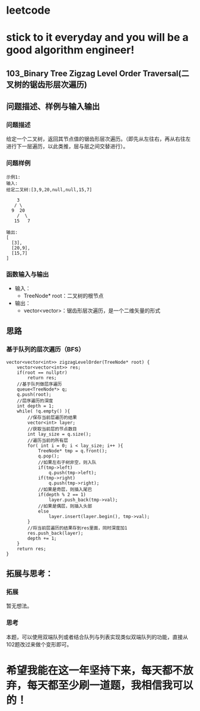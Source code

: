# leetcode
# stick to it everyday and you will be a good algorithm engineer!
## 103_Binary Tree Zigzag Level Order Traversal(二叉树的锯齿形层次遍历)
## 问题描述、样例与输入输出

### 问题描述

给定一个二叉树，返回其节点值的锯齿形层次遍历。（即先从左往右，再从右往左进行下一层遍历，以此类推，层与层之间交替进行）。

### 问题样例

	示例1:
	输入: 
	给定二叉树:[3,9,20,null,null,15,7]
	
		3
	   / \
	  9  20
	    /  \
	   15   7
	  
	输出: 
	[
	  [3],
	  [20,9],
	  [15,7]
	]
	
### 函数输入与输出

* 输入：
	* TreeNode* root：二叉树的根节点
* 输出：
	* vector<vector<int>>：锯齿形层次遍历，是一个二维矢量的形式

## 思路	
### 基于队列的层次遍历（BFS）

	vector<vector<int>> zigzagLevelOrder(TreeNode* root) {
        vector<vector<int>> res;
        if(root == nullptr)
            return res;
        //基于队列做层序遍历
        queue<TreeNode*> q;
        q.push(root);
        //层序遍历的深度
        int depth = 1;
        while( !q.empty() ){
            //保存当前层遍历的结果
            vector<int> layer;
            //获取当前层的节点数目
            int lay_size = q.size();
            //遍历当前的所有层
            for( int i = 0; i < lay_size; i++ ){
                TreeNode* tmp = q.front();
                q.pop();
                //如果左右子树非空，则入队
                if(tmp->left)
                    q.push(tmp->left);
                if(tmp->right)
                    q.push(tmp->right);
                //如果是奇层，则插入尾巴
                if(depth % 2 == 1)
                    layer.push_back(tmp->val);
                //如果是偶层，则插入头部
                else
                    layer.insert(layer.begin(), tmp->val);
            }
            //将当前层遍历的结果存到res里面，同时深度加1
            res.push_back(layer);
            depth += 1;
        }
        return res;
    }
		

 
## 拓展与思考：
### 拓展
暂无想法。
### 思考
本题，可以使用双端队列或者结合队列与列表实现类似双端队列的功能，直接从102题改过来做个变形即可。	  
# 希望我能在这一年坚持下来，每天都不放弃，每天都至少刷一道题，我相信我可以的！
